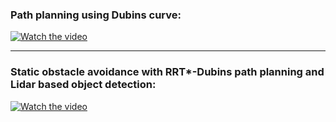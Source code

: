 ### Path planning using Dubins curve:

[![Watch the video](https://img.youtube.com/vi/jvzBCznun7E/maxresdefault.jpg)](https://youtu.be/jvzBCznun7E)
___
### Static obstacle avoidance with RRT*-Dubins path planning and Lidar based object detection:
[![Watch the video](https://img.youtube.com/vi/kxANzp5x2WE/maxresdefault.jpg)](https://youtu.be/kxANzp5x2WE)

